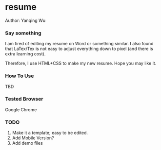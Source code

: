 # resume
Author: Yanqing Wu

### Say something
I am tired of editing my resume on Word or something similar.
I also found that LaTex/Tex is not easy to adjust everything down to pixel (and there is extra learning cost).

Therefore, I use HTML+CSS to make my new resume. Hope you may like it.

### How To Use

TBD

### Tested Browser
Google Chrome

### TODO
1. Make it a template; easy to be edited.
2. Add Mobile Version?
3. Add demo files
